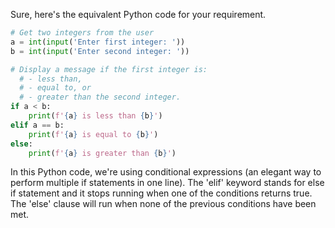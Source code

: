 Sure, here's the equivalent Python code for your requirement.
```python
# Get two integers from the user
a = int(input('Enter first integer: '))
b = int(input('Enter second integer: '))

# Display a message if the first integer is:
  # - less than, 
  # - equal to, or 
  # - greater than the second integer.
if a < b:
    print(f'{a} is less than {b}')
elif a == b:
    print(f'{a} is equal to {b}')
else:
    print(f'{a} is greater than {b}')
```
In this Python code, we're using conditional expressions (an elegant way to perform multiple if statements in one line). The 'elif' keyword stands for else if statement and it stops running when one of the conditions returns true. The 'else' clause will run when none of the previous conditions have been met.
